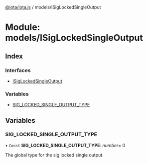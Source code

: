 [@iota/iota.js](../README.md) / models/ISigLockedSingleOutput

# Module: models/ISigLockedSingleOutput

## Index

### Interfaces

* [ISigLockedSingleOutput](../interfaces/models_isiglockedsingleoutput.isiglockedsingleoutput.md)

### Variables

* [SIG\_LOCKED\_SINGLE\_OUTPUT\_TYPE](models_isiglockedsingleoutput.md#sig_locked_single_output_type)

## Variables

### SIG\_LOCKED\_SINGLE\_OUTPUT\_TYPE

• `Const` **SIG\_LOCKED\_SINGLE\_OUTPUT\_TYPE**: *number*= 0

The global type for the sig locked single output.
